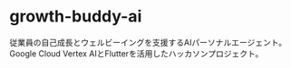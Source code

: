 # growth-buddy-ai
従業員の自己成長とウェルビーイングを支援するAIパーソナルエージェント。Google Cloud Vertex AIとFlutterを活用したハッカソンプロジェクト。

